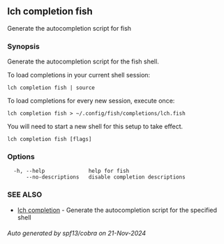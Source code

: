 ## lch completion fish

Generate the autocompletion script for fish

### Synopsis

Generate the autocompletion script for the fish shell.

To load completions in your current shell session:

	lch completion fish | source

To load completions for every new session, execute once:

	lch completion fish > ~/.config/fish/completions/lch.fish

You will need to start a new shell for this setup to take effect.


```
lch completion fish [flags]
```

### Options

```
  -h, --help              help for fish
      --no-descriptions   disable completion descriptions
```

### SEE ALSO

* [lch completion](lch_completion.md)	 - Generate the autocompletion script for the specified shell

###### Auto generated by spf13/cobra on 21-Nov-2024
